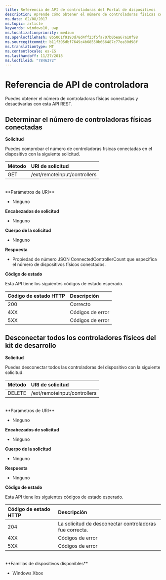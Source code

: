 ```yaml
---
title: Referencia de API de controladoras del Portal de dispositivos
description: Aprende cómo obtener el número de controladoras físicas conectadas y desactivarlas mediante programación.
ms.date: 02/08/2017
ms.topic: article
keywords: windows10, uwp
ms.localizationpriority: medium
ms.openlocfilehash: 8b5061f9193d78d4ff23f5fa707b0bea67a10f98
ms.sourcegitcommit: b11f305dbf7649c4b68550b666487c77ea30d98f
ms.translationtype: MT
ms.contentlocale: es-ES
ms.lasthandoff: 11/27/2018
ms.locfileid: "7846372"
---
```

# <a name="controller-api-reference"></a>Referencia de API de controladora   
Puedes obtener el número de controladoras físicas conectadas y desactivarlas con esta API REST.

## <a name="determine-the-number-of-attached-physical-controllers"></a>Determinar el número de controladoras físicas conectadas

**Solicitud**

Puedes comprobar el número de controladoras físicas conectadas en el dispositivo con la siguiente solicitud.

Método      | URI de solicitud
:------     | :-----
GET | /ext/remoteinput/controllers
<br />
**Parámetros de URI**

- Ninguno

**Encabezados de solicitud**

- Ninguno

**Cuerpo de la solicitud**   

- Ninguno

**Respuesta**   

- Propiedad de número JSON ConnectedControllerCount que especifica el número de dispositivos físicos conectados.

**Código de estado**

Esta API tiene los siguientes códigos de estado esperado.

Código de estado HTTP      | Descripción
:------     | :-----
200 | Correcto
4XX | Códigos de error
5XX | Códigos de error

## <a name="disconnect-all-physical-controllers-on-the-devkit"></a>Desconectar todos los controladores físicos del kit de desarrollo

**Solicitud**

Puedes desconectar todos las controladoras del dispositivo con la siguiente solicitud.

Método      | URI de solicitud
:------     | :-----
DELETE | /ext/remoteinput/controllers
<br />
**Parámetros de URI**

- Ninguno

**Encabezados de solicitud**

- Ninguno

**Cuerpo de la solicitud**   

- Ninguno

**Respuesta**   

- Ninguno 

**Código de estado**

Esta API tiene los siguientes códigos de estado esperado.

Código de estado HTTP      | Descripción
:------     | :-----
204 | La solicitud de desconectar controladoras fue correcta.
4XX | Códigos de error
5XX | Códigos de error

<br />
**Familias de dispositivos disponibles**

* Windows Xbox
